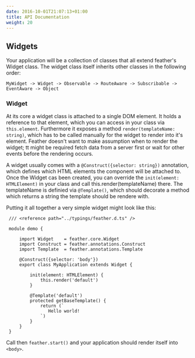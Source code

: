 ```yaml
---
date: 2016-10-01T21:07:13+01:00
title: API Documentation
weight: 20
---
```


## Widgets

Your application will be a collection of classes that all extend feather's Widget class. The widget class itself inherits
other classes in the following order:

```
MyWidget -> Widget -> Observable -> RouteAware -> Subscribable -> EventAware -> Object
```

### Widget

At its core a widget class is attached to a single DOM element. It holds a reference to that element, which you can access
in your class via ```this.element```. Furthermore it exposes a method ```render(templateName: string)```, which has to be 
called manually for the widget to render into it's element. Feather doesn't want to make assumption when to render the 
widget; tt might be required fetch data from a server first or wait for other events before the rendering occurs. 
 
A widget usually comes with a ```@Construct({selector: string})``` annotation, which defines which HTML elements the 
component will be attached to. Once the Widget cas been created, you can override the ```init(element: HTMLElement)``` in your 
class and call this.render(templateName) there. The templateName is definied via ```@Template()```, which should 
decorate a method which returns a string the template should be rendere with.

Putting it all together a very simple widget might look like this:
 
```
 /// <reference path="../typings/feather.d.ts" />
 
 module demo {
 
     import Widget    = feather.core.Widget
     import Construct = feather.annotations.Construct
     import Template  = feather.annotations.Template
 
     @Construct({selector: 'body'})
     export class MyApplication extends Widget {
 
         init(element: HTMLElement) {
             this.render('default')
         }
 
         @Template('default')
         protected getBaseTemplate() {
             return (`
                Hello world!                                    
             `)
         }
     }
 }
 ```
 
Call then ```feather.start()``` and your application should render itself into ```<body>```.

